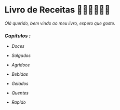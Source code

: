 # Livro de Receitas 👨🏽‍🍳👩🏽‍🍳

_Olá querido, bem vindo ao meu livro, espero que goste._

### _Capitulos :_



- _Doces_

- _Salgados_

- _Agridoce_

- _Bebidas_

- _Gelados_

- _Quentes_

- _Rapido_

  